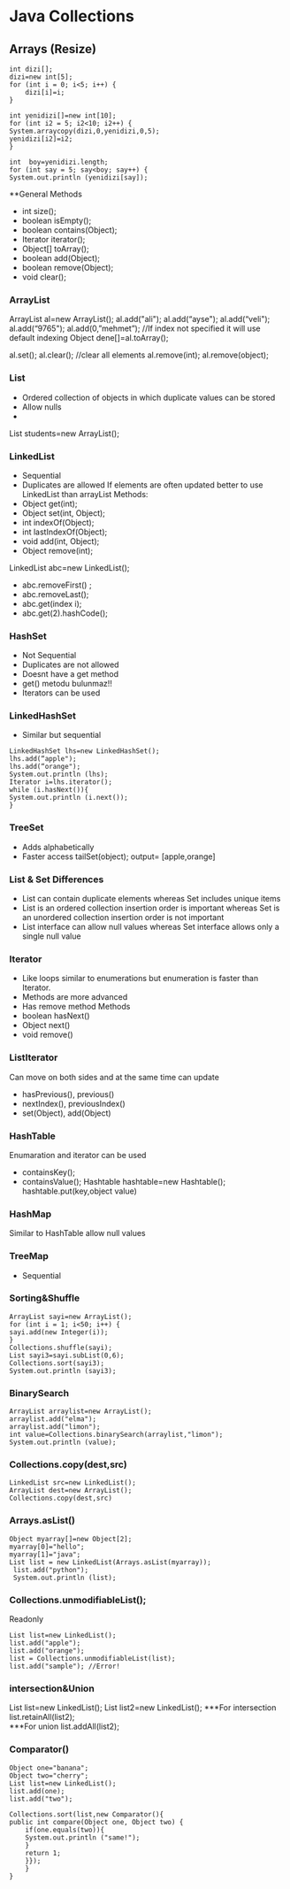 # Java Collections

## Arrays (Resize)
```
int dizi[];
dizi=new int[5];
for (int i = 0; i<5; i++) {
	dizi[i]=i;
}

int yenidizi[]=new int[10];
for (int i2 = 5; i2<10; i2++) {
System.arraycopy(dizi,0,yenidizi,0,5);
yenidizi[i2]=i2;
}	

int  boy=yenidizi.length;
for (int say = 5; say<boy; say++) {
System.out.println (yenidizi[say]);
```


**General Methods
- int size();
- boolean isEmpty();
- boolean contains(Object);
- Iterator iterator();
- Object[] toArray();
- boolean add(Object);
- boolean remove(Object);
- void clear();

### ArrayList
ArrayList al=new ArrayList();
al.add("ali");
al.add(“ayse");
al.add(“veli"); 
al.add(“9765");
al.add(0,”mehmet”); //If index not specified it will use default indexing
Object dene[]=al.toArray();

al.set(); 
al.clear(); //clear all elements
al.remove(int);
al.remove(object);

### List
- Ordered collection of objects in which duplicate values can be stored
- Allow nulls
-
List<Student> students=new ArrayList<Student>();  


### LinkedList

- Sequential 
- Duplicates are allowed
If elements are often updated better to use LinkedList than arrayList
Methods:
- Object get(int);
- Object set(int, Object);
- int indexOf(Object);
- int lastIndexOf(Object);
- void add(int, Object);
- Object remove(int);


LinkedList abc=new LinkedList();
- abc.removeFirst() ;
- abc.removeLast();
- abc.get(index i);
- abc.get(2).hashCode();

### HashSet
- Not Sequential 
- Duplicates are not allowed
- Doesnt have a get method
- get() metodu bulunmaz!!
- Iterators can be used
	
### LinkedHashSet
- Similar but sequential 
```
LinkedHashSet lhs=new LinkedHashSet();		
lhs.add(“apple");
lhs.add(“orange");
System.out.println (lhs);
Iterator i=lhs.iterator();
while (i.hasNext()){		
System.out.println (i.next());
} 
```
### TreeSet
- Adds alphabetically
- Faster access
tailSet(object); output= [apple,orange]

### List & Set Differences	
- List can contain duplicate elements whereas Set includes unique items
- List is an ordered collection  insertion order is important whereas Set is an unordered collection  insertion order is not important
- List interface can allow  null values whereas Set interface allows only a single null value
	
	
### Iterator
- Like loops similar to enumerations but enumeration is faster than Iterator.
- Methods are more advanced
- Has remove method
Methods
- boolean hasNext()
- Object next()
- void remove()

### ListIterator
Can move on both sides and at the same time can update
- hasPrevious(), previous()
- nextIndex(), previousIndex()
- set(Object), add(Object)

### HashTable
Enumaration and iterator can be used
- containsKey();
- containsValue();
Hashtable hashtable=new Hashtable();
hashtable.put(key,object value)
### HashMap
Similar to HashTable allow null values
### TreeMap
- Sequential



### Sorting&Shuffle
```
ArrayList sayi=new ArrayList();
for (int i = 1; i<50; i++) {
sayi.add(new Integer(i));
}
Collections.shuffle(sayi);
List sayi3=sayi.subList(0,6);
Collections.sort(sayi3);
System.out.println (sayi3);
```
### BinarySearch
```
ArrayList arraylist=new ArrayList();
arraylist.add("elma");
arraylist.add("limon");
int value=Collections.binarySearch(arraylist,"limon");
System.out.println (value);
```
### Collections.copy(dest,src)
```
LinkedList src=new LinkedList();
ArrayList dest=new ArrayList();
Collections.copy(dest,src)

```

### Arrays.asList()
```
Object myarray[]=new Object[2];
myarray[0]="hello";
myarray[1]="java";
List list = new LinkedList(Arrays.asList(myarray));
 list.add("python");    
 System.out.println (list); 

```

### Collections.unmodifiableList();
Readonly
```
List list=new LinkedList();
list.add("apple");
list.add("orange");
list = Collections.unmodifiableList(list);
list.add("sample"); //Error!
```
### intersection&Union
List list=new LinkedList();
List list2=new LinkedList();
***For intersection 
list.retainAll(list2);	
***For union 
list.addAll(list2);


### Comparator()
```
Object one="banana";
Object two="cherry";
List list=new LinkedList();
list.add(one);
list.add("two");

Collections.sort(list,new Comparator(){
public int compare(Object one, Object two) {
	if(one.equals(two)){
	System.out.println ("same!");
	}
	return 1;
	}});
	}
}

```











































